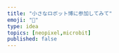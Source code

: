 ```yaml
---
title: "小さなロボット博に参加してみて"
emoji: "🤖"
type: idea
topics: [neopixel,microbit]
published: false
---
```

